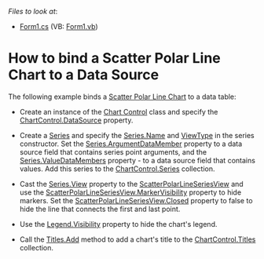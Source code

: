 <!-- default file list -->
*Files to look at*:

* [Form1.cs](./CS/ScatterPolarLine/Form1.cs) (VB: [Form1.vb](./VB/ScatterPolarLine/Form1.vb))
<!-- default file list end -->
# How to bind a Scatter Polar Line Chart to a Data Source

 The following example binds a [Scatter Polar Line Chart](https://docs.devexpress.com/WindowsForms/113900/controls-and-libraries/chart-control/series-views/2d-series-views/polar-series-views/scatter-polar-line-chart) to a data table:

* Create an instance of the [Chart Control](https://docs.devexpress.com/WindowsForms/DevExpress.XtraCharts.ChartControl) class and specify the [ChartControl.DataSource](https://docs.devexpress.com/WindowsForms/DevExpress.XtraCharts.ChartControl.DataSource) property.

* Create a [Series](https://docs.devexpress.com/CoreLibraries/DevExpress.XtraCharts.Series) and specify the [Series.Name](https://docs.devexpress.com/CoreLibraries/DevExpress.XtraCharts.Series.Name) and [ViewType](https://docs.devexpress.com/CoreLibraries/DevExpress.XtraCharts.ViewType) in the series constructor. Set the [Series.ArgumentDataMember](https://docs.devexpress.com/CoreLibraries/DevExpress.XtraCharts.SeriesBase.ArgumentDataMember) property to a data source field that contains series point arguments, and the [Series.ValueDataMembers](https://docs.devexpress.com/CoreLibraries/DevExpress.XtraCharts.SeriesBase.ValueDataMembers) property - to a data source field that contains values. Add this series to the [ChartControl.Series](https://docs.devexpress.com/WindowsForms/DevExpress.XtraCharts.ChartControl.Series) collection.
 
* Cast the [Series.View](https://docs.devexpress.com/CoreLibraries/DevExpress.XtraCharts.SeriesBase.View) property to the [ScatterPolarLineSeriesView](https://docs.devexpress.com/CoreLibraries/DevExpress.XtraCharts.ScatterPolarLineSeriesView) and use the [ScatterPolarLineSeriesView.MarkerVisibility](https://docs.devexpress.com/CoreLibraries/DevExpress.XtraCharts.RadarLineSeriesView.MarkerVisibility) property to hide markers. Set the [ScatterPolarLineSeriesView.Closed](https://docs.devexpress.com/CoreLibraries/DevExpress.XtraCharts.RadarLineSeriesView.Closed) property to false to hide the line that connects the first and last point.

* Use the [Legend.Visibility](https://docs.devexpress.com/CoreLibraries/DevExpress.XtraCharts.Legend.Visibility) property to hide the chart's legend.

* Call the [Titles.Add](https://docs.devexpress.com/CoreLibraries/DevExpress.XtraCharts.ChartTitleCollection.Add(DevExpress.XtraCharts.ChartTitle)) method to add a chart's title to the [ChartControl.Titles](https://docs.devexpress.com/WindowsForms/DevExpress.XtraCharts.ChartControl.Titles) collection.

<br/>
